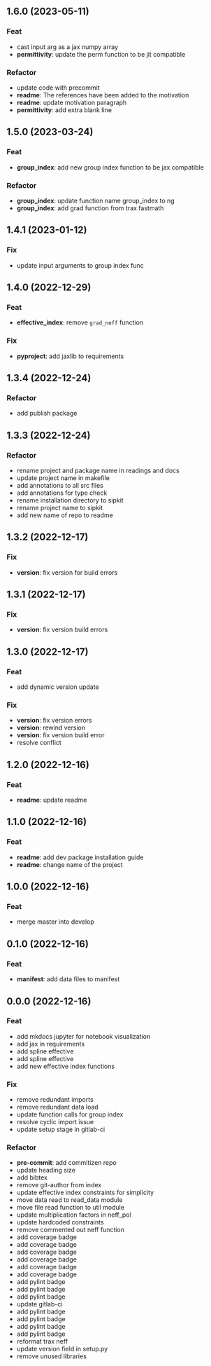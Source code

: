 ## 1.6.0 (2023-05-11)

### Feat

- cast input arg as a jax numpy array
- **permittivity**: update the perm function to be jit compatible

### Refactor

- update code with precommit
- **readme**: The references have been added to the motivation
- **readme**: update motivation paragraph
- **permittivity**: add extra blank line

## 1.5.0 (2023-03-24)

### Feat

- **group_index**: add new group index function to be jax compatible

### Refactor

- **group_index**: update function name group_index to ng
- **group_index**: add grad function from trax fastmath

## 1.4.1 (2023-01-12)

### Fix

- update input arguments to group index func

## 1.4.0 (2022-12-29)

### Feat

- **effective_index**: remove `grad_neff` function

### Fix

- **pyproject**: add jaxlib to requirements

## 1.3.4 (2022-12-24)

### Refactor

- add publish package

## 1.3.3 (2022-12-24)

### Refactor

- rename project and package name in readings and docs
- update project name in makefile
- add annotations to all src files
- add annotations for type check
- rename installation directory to sipkit
- rename project name to sipkit
- add new name of repo to readme

## 1.3.2 (2022-12-17)

### Fix

- **version**: fix version for build errors

## 1.3.1 (2022-12-17)

### Fix

- **version**: fix version build errors

## 1.3.0 (2022-12-17)

### Feat

- add dynamic version update

### Fix

- **version**: fix version errors
- **version**: rewind version
- **version**: fix version build error
- resolve conflict

## 1.2.0 (2022-12-16)

### Feat

- **readme**: update readme

## 1.1.0 (2022-12-16)

### Feat

- **readme**: add dev package installation guide
- **readme**: change name of the project

## 1.0.0 (2022-12-16)

### Feat

- merge master into develop

## 0.1.0 (2022-12-16)

### Feat

- **manifest**: add data files to manifest

## 0.0.0 (2022-12-16)

### Feat

- add mkdocs jupyter for notebook visualization
- add jax in requirements
- add spline effective
- add spline effective
- add new effective index functions

### Fix

- remove redundant imports
- remove redundant data load
- update function calls for group index
- resolve cyclic import issue
- update setup stage in gitlab-ci

### Refactor

- **pre-commit**: add commitizen repo
- update heading size
- add bibtex
- remove git-author from index
- update effective index constraints for simplicity
- move data read to read_data module
- move file read function to util module
- update multiplication factors in neff_pol
- update hardcoded constraints
- remove commented out neff function
- add coverage badge
- add coverage badge
- add coverage badge
- add coverage badge
- add coverage badge
- add coverage badge
- add pylint badge
- add pylint badge
- add pylint badge
- update gitlab-ci
- add pylint badge
- add pylint badge
- add pylint badge
- add pylint badge
- reformat trax neff
- update version field in setup.py
- remove unused libraries

